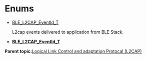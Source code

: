 # Enums

-   [BLE\_L2CAP\_EventId\_T](GUID-91D55D80-4397-48D1-BB8D-C2A0F010F669.md)

    L2cap events delivered to application from BLE Stack.


-   **[BLE\_L2CAP\_EventId\_T](GUID-91D55D80-4397-48D1-BB8D-C2A0F010F669.md)**  


**Parent topic:**[Loqical Link Control and adaptation Protocal \(L2CAP\)](GUID-0AC9BDBE-BD8E-4F05-BB14-137F4DC7422E.md)

